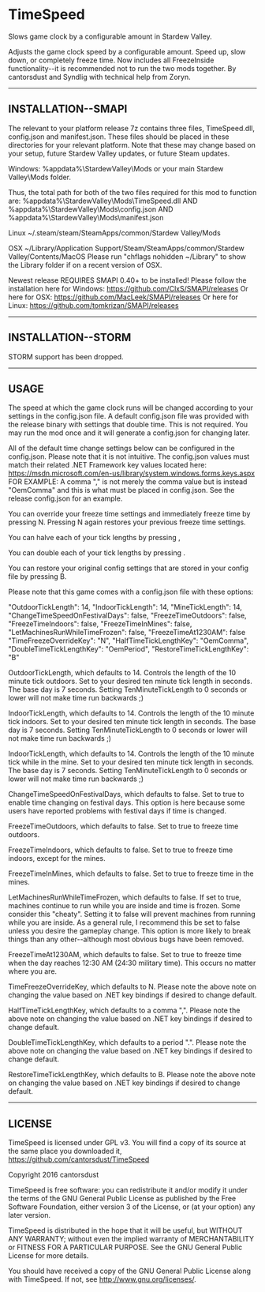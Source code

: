 # TimeSpeed
Slows game clock by a configurable amount in Stardew Valley.

Adjusts the game clock speed by a configurable amount.  Speed up, slow down, or completely freeze time.  Now includes all FreezeInside functionality--it is recommended not to run the two mods together.
By cantorsdust and Syndlig with technical help from Zoryn.

-----------------------------------------------------------------------------------------------------------------------------------------------------------------------------------
INSTALLATION--SMAPI
-----------------------------------------------------------------------------------------------------------------------------------------------------------------------------------

The relevant to your platform release 7z contains three files, TimeSpeed.dll, config.json and manifest.json. These files should be placed in these directories for your relevant platform. Note that these may change based on your setup, future Stardew Valley updates, or future Steam updates.

Windows:
%appdata%\StardewValley\Mods or your main Stardew Valley\Mods folder.

Thus, the total path for both of the two files required for this mod to function are:
%appdata%\StardewValley\Mods\TimeSpeed.dll
AND
%appdata%\StardewValley\Mods\config.json
AND
%appdata%\StardewValley\Mods\manifest.json

Linux
~/.steam/steam/SteamApps/common/Stardew Valley/Mods

OSX
~/Library/Application Support/Steam/SteamApps/common/Stardew Valley/Contents/MacOS
Please run "chflags nohidden ~/Library" to show the Library folder if on a recent version of OSX.

Newest release REQUIRES SMAPI 0.40+ to be installed! Please follow the installation here for Windows:
https://github.com/ClxS/SMAPI/releases
Or here for OSX:
https://github.com/MacLeek/SMAPI/releases
Or here for Linux:
https://github.com/tomkrizan/SMAPI/releases

-----------------------------------------------------------------------------------------------------------------------------------------------------------------------------------
INSTALLATION--STORM
-----------------------------------------------------------------------------------------------------------------------------------------------------------------------------------

STORM support has been dropped.

-----------------------------------------------------------------------------------------------------------------------------------------------------------------------------------
USAGE
-----------------------------------------------------------------------------------------------------------------------------------------------------------------------------------

The speed at which the game clock runs will be changed according to your settings in the config.json file. A default config.json file was provided with the release binary with 
settings that double time. This is not required. You may run the mod once and it will generate a config.json for changing later.

All of the default time change settings below can be configured in the config.json. Please note that it is not intuitive. The config.json values must match their related .NET 
Framework key values located here: https://msdn.microsoft.com/en-us/library/system.windows.forms.keys.aspx
FOR EXAMPLE: A comma "," is not merely the comma value but is instead "OemComma" and this is what must be placed in config.json. See the release config.json for an example.

You can override your freeze time settings and immediately freeze time by pressing N.  Pressing N again restores your previous freeze time settings.

You can halve each of your tick lengths by pressing ,

You can double each of your tick lengths by pressing .

You can restore your original config settings that are stored in your config file by pressing B.

Please note that this game comes with a config.json file with these options:

"OutdoorTickLength": 14,
"IndoorTickLength": 14,
"MineTickLength": 14,
"ChangeTimeSpeedOnFestivalDays": false,
"FreezeTimeOutdoors": false,
"FreezeTimeIndoors": false,
"FreezeTimeInMines": false,
"LetMachinesRunWhileTimeFrozen": false,
"FreezeTimeAt1230AM": false
"TimeFreezeOverrideKey": "N",
"HalfTimeTickLengthKey": "OemComma",
"DoubleTimeTickLengthKey": "OemPeriod",
"RestoreTimeTickLengthKey": "B"

OutdoorTickLength, which defaults to 14. 
Controls the length of the 10 minute tick outdoors. Set to your desired ten minute tick length in seconds. 
The base day is 7 seconds. Setting TenMinuteTickLength to 0 seconds or lower will not make time run backwards ;)

IndoorTickLength, which defaults to 14. 
Controls the length of the 10 minute tick indoors. Set to your desired ten minute tick length in seconds. 
The base day is 7 seconds. Setting TenMinuteTickLength to 0 seconds or lower will not make time run backwards ;)

IndoorTickLength, which defaults to 14. 
Controls the length of the 10 minute tick while in the mine. Set to your desired ten minute tick length in seconds. 
The base day is 7 seconds. Setting TenMinuteTickLength to 0 seconds or lower will not make time run backwards ;)

ChangeTimeSpeedOnFestivalDays, which defaults to false. 
Set to true to enable time changing on festival days. This option is here because some users have reported problems with festival days if time is changed.

FreezeTimeOutdoors, which defaults to false. 
Set to true to freeze time outdoors.

FreezeTimeIndoors, which defaults to false. 
Set to true to freeze time indoors, except for the mines.

FreezeTimeInMines, which defaults to false. 
Set to true to freeze time in the mines.

LetMachinesRunWhileTimeFrozen, which defaults to false. 
If set to true, machines continue to run while you are inside and time is frozen. 
Some consider this "cheaty". Setting it to false will prevent machines from running while you are inside. As a general rule, I recommend this be set to false unless you desire the gameplay change. This option is more likely to break things than any other--although most obvious bugs have been removed.

FreezeTimeAt1230AM, which defaults to false. 
Set to true to freeze time when the day reaches 12:30 AM (24:30 military time). This occurs no matter where you are.

TimeFreezeOverrideKey, which defaults to N. Please note the above note on changing the value based on .NET key bindings if desired to change default.

HalfTimeTickLengthKey, which defaults to a comma ",". Please note the above note on changing the value based on .NET key bindings if desired to change default.

DoubleTimeTickLengthKey, which defaults to a period ".". Please note the above note on changing the value based on .NET key bindings if desired to change default.

RestoreTimeTickLengthKey, which defaults to B. Please note the above note on changing the value based on .NET key bindings if desired to change default.

-----------------------------------------------------------------------------------------------------------------------------------------------------------------------------------
LICENSE
-----------------------------------------------------------------------------------------------------------------------------------------------------------------------------------

TimeSpeed is licensed under GPL v3.  You will find a copy of its source at the same place you downloaded it, https://github.com/cantorsdust/TimeSpeed

Copyright 2016 cantorsdust

TimeSpeed is free software: you can redistribute it and/or modify
it under the terms of the GNU General Public License as published by
the Free Software Foundation, either version 3 of the License, or
(at your option) any later version.

TimeSpeed is distributed in the hope that it will be useful,
but WITHOUT ANY WARRANTY; without even the implied warranty of
MERCHANTABILITY or FITNESS FOR A PARTICULAR PURPOSE.  See the
GNU General Public License for more details.

You should have received a copy of the GNU General Public License
along with TimeSpeed.  If not, see <http://www.gnu.org/licenses/>.
